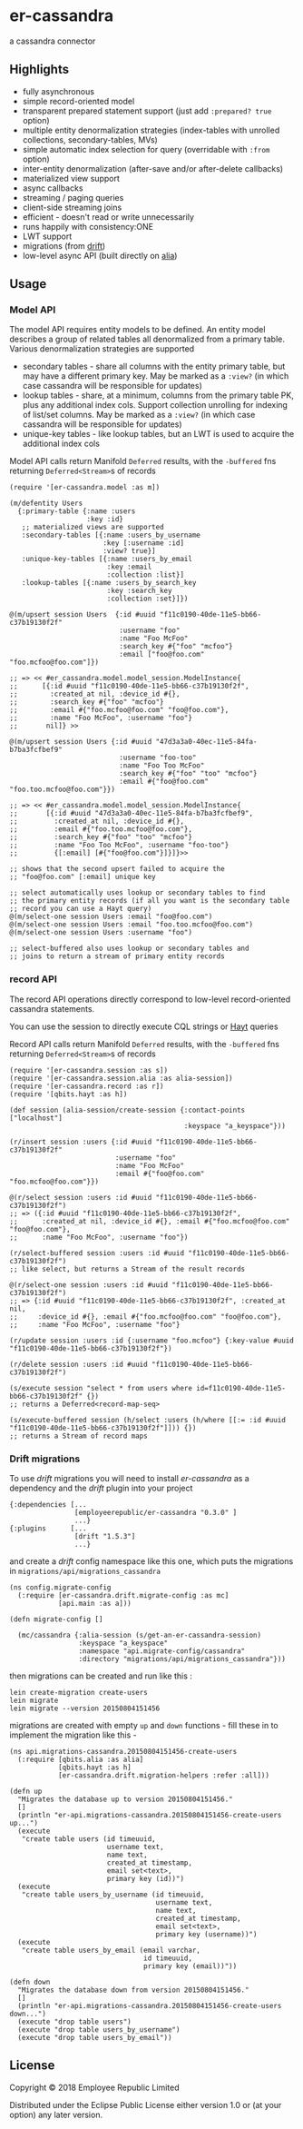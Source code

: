 # er-cassandra

a cassandra connector

## Highlights

* fully asynchronous
* simple record-oriented model
* transparent prepared statement support (just add `:prepared? true` option)
* multiple entity denormalization strategies (index-tables with unrolled collections, secondary-tables, MVs)
* simple automatic index selection for query (overridable with `:from` option)
* inter-entity denormalization (after-save and/or after-delete callbacks)
* materialized view support
* async callbacks
* streaming / paging queries
* client-side streaming joins
* efficient - doesn't read or write unnecessarily
* runs happily with consistency:ONE
* LWT support
* migrations (from [drift](https://github.com/macourtney/drift))
* low-level async API (built directly on [alia](https://github.com/mpenet/alia))

## Usage

### Model API

The model API requires entity models to be defined. An entity model describes a group of
related tables all denormalized from a primary table. Various denormalization strategies
are supported

* secondary tables - share all columns with the entity primary table, but may have a different primary key. May be marked as a `:view?` (in which case cassandra will be responsible for updates)
* lookup tables - share, at a minimum, columns from the primary table PK, plus any additional index cols. Support collection unrolling for indexing of list/set columns. May be marked as a `:view?` (in which case cassandra will be responsible for updates)
* unique-key tables - like lookup tables, but an LWT is used to acquire the additional index cols

Model API calls return Manifold `Deferred` results, with the `-buffered` fns returning `Deferred<Stream>`s of records

```
(require '[er-cassandra.model :as m])

(m/defentity Users
  {:primary-table {:name :users
                   :key :id}
   ;; materialized views are supported
   :secondary-tables [{:name :users_by_username
                       :key [:username :id]
                       :view? true}]
   :unique-key-tables [{:name :users_by_email
                        :key :email
                        :collection :list}]
   :lookup-tables [{:name :users_by_search_key
                        :key :search_key
                        :collection :set}]})

@(m/upsert session Users  {:id #uuid "f11c0190-40de-11e5-bb66-c37b19130f2f"
                           :username "foo"
                           :name "Foo McFoo"
                           :search_key #{"foo" "mcfoo"}
                           :email ["foo@foo.com" "foo.mcfoo@foo.com"]})

;; => << #er_cassandra.model.model_session.ModelInstance{
;;      [{:id #uuid "f11c0190-40de-11e5-bb66-c37b19130f2f",
;;        :created_at nil, :device_id #{},
;;        :search_key #{"foo" "mcfoo"}
;;        :email #{"foo.mcfoo@foo.com" "foo@foo.com"},
;;        :name "Foo McFoo", :username "foo"}
;;       nil]} >>

@(m/upsert session Users {:id #uuid "47d3a3a0-40ec-11e5-84fa-b7ba3fcfbef9"
                           :username "foo-too"
                           :name "Foo Too McFoo"
                           :search_key #{"foo" "too" "mcfoo"}
                           :email #{"foo@foo.com" "foo.too.mcfoo@foo.com"}})

;; => << #er_cassandra.model.model_session.ModelInstance{
;;       [{:id #uuid "47d3a3a0-40ec-11e5-84fa-b7ba3fcfbef9",
;;         :created_at nil, :device_id #{},
;;         :email #{"foo.too.mcfoo@foo.com"},
;;         :search_key #{"foo" "too" "mcfoo"}
;;         :name "Foo Too McFoo", :username "foo-too"}
;;         {[:email] [#{"foo@foo.com"}]}]}>>

;; shows that the second upsert failed to acquire the
;; "foo@foo.com" [:email] unique key

;; select automatically uses lookup or secondary tables to find
;; the primary entity records (if all you want is the secondary table
;; record you can use a Hayt query)
@(m/select-one session Users :email "foo@foo.com")
@(m/select-one session Users :email "foo.too.mcfoo@foo.com")
@(m/select-one session Users :username "foo")

;; select-buffered also uses lookup or secondary tables and
;; joins to return a stream of primary entity records
```

### record API

The record API operations directly correspond to low-level record-oriented cassandra statements.

You can use the session to directly execute CQL strings or [Hayt](https://github.com/mpenet/hayt) queries

Record API calls return Manifold `Deferred` results, with the `-buffered` fns returning `Deferred<Stream>`s of records

```
(require '[er-cassandra.session :as s])
(require '[er-cassandra.session.alia :as alia-session])
(require '[er-cassandra.record :as r])
(require '[qbits.hayt :as h])

(def session (alia-session/create-session {:contact-points ["localhost"]
                                           :keyspace "a_keyspace"}))

(r/insert session :users {:id #uuid "f11c0190-40de-11e5-bb66-c37b19130f2f"
                          :username "foo"
                          :name "Foo McFoo"
                          :email #{"foo@foo.com" "foo.mcfoo@foo.com"}})

@(r/select session :users :id #uuid "f11c0190-40de-11e5-bb66-c37b19130f2f")
;; => ({:id #uuid "f11c0190-40de-11e5-bb66-c37b19130f2f",
;;      :created_at nil, :device_id #{}, :email #{"foo.mcfoo@foo.com" "foo@foo.com"},
;;      :name "Foo McFoo", :username "foo"})

(r/select-buffered session :users :id #uuid "f11c0190-40de-11e5-bb66-c37b19130f2f")
;; like select, but returns a Stream of the result records

@(r/select-one session :users :id #uuid "f11c0190-40de-11e5-bb66-c37b19130f2f")
;; => {:id #uuid "f11c0190-40de-11e5-bb66-c37b19130f2f", :created_at nil,
;;     :device_id #{}, :email #{"foo.mcfoo@foo.com" "foo@foo.com"},
;;     :name "Foo McFoo", :username "foo"}

(r/update session :users :id {:username "foo.mcfoo"} {:key-value #uuid "f11c0190-40de-11e5-bb66-c37b19130f2f"})

(r/delete session :users :id #uuid "f11c0190-40de-11e5-bb66-c37b19130f2f")

(s/execute session "select * from users where id=f11c0190-40de-11e5-bb66-c37b19130f2f" {})
;; returns a Deferred<record-map-seq>

(s/execute-buffered session (h/select :users (h/where [[:= :id #uuid "f11c0190-40de-11e5-bb66-c37b19130f2f"]])) {})
;; returns a Stream of record maps

```

### Drift migrations

To use _drift_ migrations you will need to install _er-cassandra_ as a
dependency and the _drift_ plugin into your
project

```
{:dependencies [...
                [employeerepublic/er-cassandra "0.3.0" ]
                ...}
{:plugins      [...
                [drift "1.5.3"]
                ...}
```

and create a _drift_ config namespace like this one, which puts the migrations in
`migrations/api/migrations_cassandra`

```
(ns config.migrate-config
  (:require [er-cassandra.drift.migrate-config :as mc]
            [api.main :as a]))

(defn migrate-config []

  (mc/cassandra {:alia-session (s/get-an-er-cassandra-session)
                 :keyspace "a_keyspace"
                 :namespace "api.migrate-config/cassandra"
                 :directory "migrations/api/migrations_cassandra"}))
```

then migrations can be created and run like this :

```
lein create-migration create-users
lein migrate
lein migrate --version 20150804151456

```

migrations are created with empty `up` and `down` functions - fill
these in to implement the migration like this -

```
(ns api.migrations-cassandra.20150804151456-create-users
  (:require [qbits.alia :as alia]
            [qbits.hayt :as h]
            [er-cassandra.drift.migration-helpers :refer :all]))

(defn up
  "Migrates the database up to version 20150804151456."
  []
  (println "er-api.migrations-cassandra.20150804151456-create-users up...")
  (execute
   "create table users (id timeuuid,
                        username text,
                        name text,
                        created_at timestamp,
                        email set<text>,
                        primary key (id))")
  (execute
   "create table users_by_username (id timeuuid,
                                    username text,
                                    name text,
                                    created_at timestamp,
                                    email set<text>,
                                    primary key (username))")
  (execute
   "create table users_by_email (email varchar,
                                 id timeuuid,
                                 primary key (email))"))

(defn down
  "Migrates the database down from version 20150804151456."
  []
  (println "er-api.migrations-cassandra.20150804151456-create-users down...")
  (execute "drop table users")
  (execute "drop table users_by_username")
  (execute "drop table users_by_email"))
```

## License

Copyright © 2018 Employee Republic Limited

Distributed under the Eclipse Public License either version 1.0 or (at
your option) any later version.
